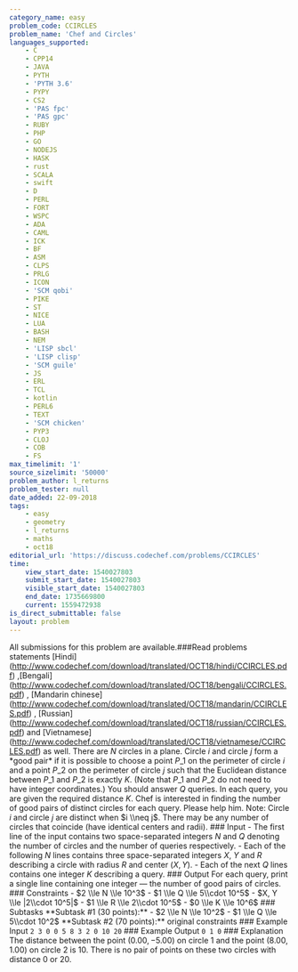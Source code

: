 ```yaml
---
category_name: easy
problem_code: CCIRCLES
problem_name: 'Chef and Circles'
languages_supported:
    - C
    - CPP14
    - JAVA
    - PYTH
    - 'PYTH 3.6'
    - PYPY
    - CS2
    - 'PAS fpc'
    - 'PAS gpc'
    - RUBY
    - PHP
    - GO
    - NODEJS
    - HASK
    - rust
    - SCALA
    - swift
    - D
    - PERL
    - FORT
    - WSPC
    - ADA
    - CAML
    - ICK
    - BF
    - ASM
    - CLPS
    - PRLG
    - ICON
    - 'SCM qobi'
    - PIKE
    - ST
    - NICE
    - LUA
    - BASH
    - NEM
    - 'LISP sbcl'
    - 'LISP clisp'
    - 'SCM guile'
    - JS
    - ERL
    - TCL
    - kotlin
    - PERL6
    - TEXT
    - 'SCM chicken'
    - PYP3
    - CLOJ
    - COB
    - FS
max_timelimit: '1'
source_sizelimit: '50000'
problem_author: l_returns
problem_tester: null
date_added: 22-09-2018
tags:
    - easy
    - geometry
    - l_returns
    - maths
    - oct18
editorial_url: 'https://discuss.codechef.com/problems/CCIRCLES'
time:
    view_start_date: 1540027803
    submit_start_date: 1540027803
    visible_start_date: 1540027803
    end_date: 1735669800
    current: 1559472938
is_direct_submittable: false
layout: problem
---
```

All submissions for this problem are available.\###Read problems statements \[Hindi\](http://www.codechef.com/download/translated/OCT18/hindi/CCIRCLES.pdf) ,\[Bengali\](http://www.codechef.com/download/translated/OCT18/bengali/CCIRCLES.pdf) , \[Mandarin chinese\](http://www.codechef.com/download/translated/OCT18/mandarin/CCIRCLES.pdf) , \[Russian\](http://www.codechef.com/download/translated/OCT18/russian/CCIRCLES.pdf) and \[Vietnamese\](http://www.codechef.com/download/translated/OCT18/vietnamese/CCIRCLES.pdf) as well. There are $N$ circles in a plane. Circle $i$ and circle $j$ form a \*good pair\* if it is possible to choose a point $P\_1$ on the perimeter of circle $i$ and a point $P\_2$ on the perimeter of circle $j$ such that the Euclidean distance between $P\_1$ and $P\_2$ is exactly $K$. (Note that $P\_1$ and $P\_2$ do not need to have integer coordinates.) You should answer $Q$ queries. In each query, you are given the required distance $K$. Chef is interested in finding the number of good pairs of distinct circles for each query. Please help him. Note: Circle $i$ and circle $j$ are distinct when $i \\neq j$. There may be any number of circles that coincide (have identical centers and radii). ### Input - The first line of the input contains two space-separated integers $N$ and $Q$ denoting the number of circles and the number of queries respectively. - Each of the following $N$ lines contains three space-separated integers $X$, $Y$ and $R$ describing a circle with radius $R$ and center $(X, Y)$. - Each of the next $Q$ lines contains one integer $K$ describing a query. ### Output For each query, print a single line containing one integer — the number of good pairs of circles. ### Constraints - $2 \\le N \\le 10^3$ - $1 \\le Q \\le 5\\cdot 10^5$ - $X, Y \\le |2\\cdot 10^5|$ - $1 \\le R \\le 2\\cdot 10^5$ - $0 \\le K \\le 10^6$ ### Subtasks \*\*Subtask #1 (30 points):\*\* - $2 \\le N \\le 10^2$ - $1 \\le Q \\le 5\\cdot 10^2$ \*\*Subtask #2 (70 points):\*\* original constraints ### Example Input ``` 2 3 0 0 5 8 3 2 0 10 20 ``` ### Example Output ``` 0 1 0 ``` ### Explanation The distance between the point $(0.00, -5.00)$ on circle $1$ and the point $(8.00, 1.00)$ on circle $2$ is $10$. There is no pair of points on these two circles with distance $0$ or $20$.
